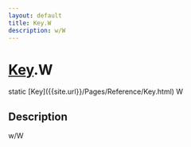 ```yaml
---
layout: default
title: Key.W
description: w/W
---
```

# [Key]({{site.url}}/Pages/Reference/Key.html).W

<div class='signature' markdown='1'>
static [Key]({{site.url}}/Pages/Reference/Key.html) W
</div>

## Description
w/W

